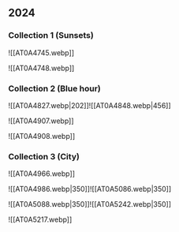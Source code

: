 ## 2024
### Collection 1 (Sunsets)
![[AT0A4745.webp]]

![[AT0A4748.webp]]

### Collection 2 (Blue hour)
![[AT0A4827.webp|202]]![[AT0A4848.webp|456]]

![[AT0A4907.webp]]

![[AT0A4908.webp]]

### Collection 3 (City)

![[AT0A4966.webp]]

![[AT0A4986.webp|350]]![[AT0A5086.webp|350]]

![[AT0A5088.webp|350]]![[AT0A5242.webp|350]]

![[AT0A5217.webp]]

